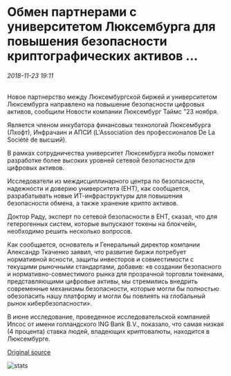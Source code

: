 # Обмен партнерами с университетом Люксембурга для повышения безопасности криптографических активов ...

###### 2018-11-23 19:11

Новое партнерство между Люксембургской биржей и университетом Люксембурга направлено на повышение безопасности цифровых активов, сообщили Новости компании Люксембург Таймс "23 ноября.

Является членом инкубатора финансовых технологий Люксембурга (Лхофт), Инфрачаин и АПСИ (L'Association des профессионалов De La Société de высший).

В рамках сотрудничества университет Люксембурга якобы поможет разработке более высоких уровней сетевой безопасности для цифровых активов.

Исследователи из междисциплинарного центра по безопасности, надежности и доверию университета (ЕНТ), как сообщается, разрабатывать новые ИТ-инфраструктуры для повышения безопасности обмена, а также хранение крипто активов.

Доктор Раду, эксперт по сетевой безопасности в ЕНТ, сказал, что для гетерогенных систем, которые выпускают токены на блокчейн, необходимо решить несколько вопросов.

Как сообщается, основатель и Генеральный директор компании Александр Ткаченко заявил, что развитие биржи потребует нормативной ясности, защиты инвесторов и совместимости с текущими рыночными стандартами, добавив: «в создании безопасного и нормативно-совместимого рынка для прозрачной торговли токенами, представляющими цифровые активы, мы стремились внедрить современные механизмы безопасности, которые могли бы полностью обезопасить нашу платформу и могли бы повлиять на глобальный рынок кибербезопасности».

В июне исследование, проведенное исследовательской компанией Ипсос от имени голландского ING Bank B.V., показало, что самая низкая (4 процента) ставка людей, владеющих криптовалюты, находится в Люксембурге.

[Original source](https://cointelegraph.com/news/exchange-partners-with-university-of-luxembourg-to-improve-crypto-asset-security)

![stats](https://c.statcounter.com/11760860/0/a89fa40b/1/ "stats")